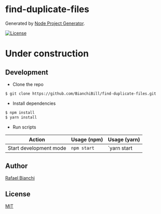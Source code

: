 # find-duplicate-files

Generated by [Node Project Generator](https://github.com/BianchiBill/generator-node).

[![License][license-badge]][license-url]

# Under construction

## Development

- Clone the repo

```bash
$ git clone https://github.com/BianchiBill/find-duplicate-files.git
```

- Install dependencies

```bash
$ npm install
$ yarn install
```

- Run scripts

| Action                              | Usage (npm)             | Usage (yarn)         |
| ----------------------------------- | ----------------------- | -------------------- |
| Start development mode              | `npm start`             | `yarn start          |


## Author

[Rafael Bianchi](https://twitter.com/BianchiBill)

## License

[MIT](https://github.com/BianchiBill/find-duplicate-files/blob/master/LICENSE)

[license-badge]: https://img.shields.io/github/license/BianchiBill/find-duplicate-files.svg
[license-url]: https://opensource.org/licenses/MIT
